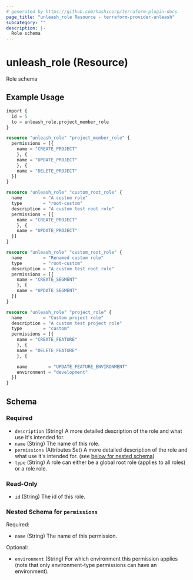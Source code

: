 ```yaml
---
# generated by https://github.com/hashicorp/terraform-plugin-docs
page_title: "unleash_role Resource - terraform-provider-unleash"
subcategory: ""
description: |-
  Role schema
---
```


# unleash_role (Resource)

Role schema

## Example Usage

```terraform
import {
  id = 5
  to = unleash_role.project_member_role
}

resource "unleash_role" "project_member_role" {
  permissions = [{
    name = "CREATE_PROJECT"
    }, {
    name = "UPDATE_PROJECT"
    }, {
    name = "DELETE_PROJECT"
  }]
}

resource "unleash_role" "custom_root_role" {
  name        = "A custom role"
  type        = "root-custom"
  description = "A custom test root role"
  permissions = [{
    name = "CREATE_PROJECT"
    }, {
    name = "UPDATE_PROJECT"
  }]
}

resource "unleash_role" "custom_root_role" {
  name        = "Renamed custom role"
  type        = "root-custom"
  description = "A custom test root role"
  permissions = [{
    name = "CREATE_SEGMENT"
    }, {
    name = "UPDATE_SEGMENT"
  }]
}

resource "unleash_role" "project_role" {
  name        = "Custom project role"
  description = "A custom test project role"
  type        = "custom"
  permissions = [{
    name = "CREATE_FEATURE"
    }, {
    name = "DELETE_FEATURE"
    }, {

    name        = "UPDATE_FEATURE_ENVIRONMENT"
    environment = "development"
  }]
}
```

<!-- schema generated by tfplugindocs -->
## Schema

### Required

- `description` (String) A more detailed description of the role and what use it's intended for.
- `name` (String) The name of this role.
- `permissions` (Attributes Set) A more detailed description of the role and what use it's intended for. (see [below for nested schema](#nestedatt--permissions))
- `type` (String) A role can either be a global root role (applies to all roles) or a role role.

### Read-Only

- `id` (String) The id of this role.

<a id="nestedatt--permissions"></a>
### Nested Schema for `permissions`

Required:

- `name` (String) The name of this permission.

Optional:

- `environment` (String) For which environment this permission applies (note that only environment-type permissions can have an environment).
